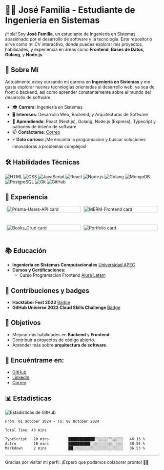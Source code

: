 
# 👨‍💻 José Familia - Estudiante de Ingeniería en Sistemas

¡Hola! Soy **José Familia**, un estudiante de Ingeniería en Sistemas apasionado por el desarrollo de software y la tecnología. Este repositorio sirve como mi CV interactivo, donde puedes explorar mis proyectos, habilidades, y experiencia en áreas como **Frontend**, **Bases de Datos**, **Golang**, y **Node.js**.

## 🎯 Sobre Mí

Actualmente estoy cursando mi carrera en **Ingeniería en Sistemas** y me gusta explorar nuevas tecnologías orientadas al desarrollo web, ya sea de front o backend, asi como aprender constantemente sobre el mundo del desarrollo de software.

- 🎓 **Carrera**: Ingeniería en Sistemas
- 🖥 **Intereses**: Desarrollo Web, Backend, y Arquitecturas de Software
- 🌱 **Aprendiendo**: React (Next.js), Golang, Node.js (Express), Typecript y patrones de diseño de software
- 📫 **Contáctame**: [Correo](mailto:familiajoserene@gmail.com)
- ⚡ **Dato curioso**: ¡Me encanta la programacion y buscar soluciones innovadoras a problemas complejos!

## 🛠 Habilidades Técnicas

![HTML](https://img.shields.io/badge/HTML-E34F26?style=for-the-badge&logo=html5&logoColor=white)
![CSS](https://img.shields.io/badge/CSS-1572B6?style=for-the-badge&logo=css3&logoColor=white)
![JavaScript](https://img.shields.io/badge/JavaScript-F7DF1E?style=for-the-badge&logo=javascript&logoColor=black)
![React](https://img.shields.io/badge/React-61DAFB?style=for-the-badge&logo=react&logoColor=black)
![Node.js](https://img.shields.io/badge/Node.js-339933?style=for-the-badge&logo=node.js&logoColor=white)
![Golang](https://img.shields.io/badge/Go-00ADD8?style=for-the-badge&logo=go&logoColor=white)
![MongoDB](https://img.shields.io/badge/MongoDB-47A248?style=for-the-badge&logo=mongodb&logoColor=white)
![PostgreSQL](https://img.shields.io/badge/PostgreSQL-4169E1?style=for-the-badge&logo=postgresql&logoColor=white)
![Git](https://img.shields.io/badge/Git-F05032?style=for-the-badge&logo=git&logoColor=white)
![GitHub](https://img.shields.io/badge/GitHub-181717?style=for-the-badge&logo=github&logoColor=white)

## 💼 Experiencia

<div style="display: flex; flex-wrap: wrap; justify-content: space-around;">
<div style="width: calc(50% - 10px); margin-bottom: 20px;"><a href="https://github.com/Jose-Familia/Prisma-Users-API"><img src="https://github-readme-stats.vercel.app/api/pin/?username=Jose-Familia&repo=Prisma-Users-API" alt="Prisma-Users-API card" style="width: 100%; height: auto;" /></a></div>
<div style="width: calc(50% - 10px); margin-bottom: 20px;"><a href="https://github.com/Jose-Familia/MERM-Frontend"><img src="https://github-readme-stats.vercel.app/api/pin/?username=Jose-Familia&repo=MERM-Frontend" alt="MERM-Frontend card" style="width: 100%; height: auto;" /></a></div>
<div style="width: 100%; height: 20px;"></div>
<div style="width: calc(50% - 10px); margin-bottom: 20px;"><a href="https://github.com/Jose-Familia/Books_Crud"><img src="https://github-readme-stats.vercel.app/api/pin/?username=Jose-Familia&repo=Books_Crud" alt="Books_Crud card" style="width: 100%; height: auto;" /></a></div>
<div style="width: calc(50% - 10px); margin-bottom: 20px;"><a href="https://josefamilia.me/"><img src="https://github-readme-stats.vercel.app/api/pin/?username=Jose-Familia&repo=portfolio" alt="Portfolio card" style="width: 100%; height: auto;" /></a></div>
</div>

## 📚 Educación

- **Ingenieria en Sistemas Computacionales** [Universidad APEC](unapec.edu.do)
- **Cursos y Certificaciones**: 
  - Curso Programacion Frontend [Alura Latam](https://app.aluracursos.com/user/Familiajoserene/fullCertificate/a3c142864461f440423656cc397e8632)

## 🤝 Contribuciones y badges

- **Hacktober Fest 2023** [Badge](https://www.holopin.io/userbadge/cm15klvju35030cmmxfh301gc)
- **GitHub Universe 2023 Cloud Skills Challenge** [Badge](https://learn.microsoft.com/api/achievements/share/es-es/JoseFamilia-0966/WA4YTS3N?sharingId=7C7093112995AB10)

## 🌱 Objetivos

- Mejorar mis habilidades en **Backend** y **Frontend**.
- Contribuir a proyectos de código abierto.
- Aprender más sobre **arquitectura de software**.

## 🔗 Encuéntrame en:

- [GitHub](https://github.com/Jose-Familia)
- [LinkedIn](https://www.linkedin.com/in/jrfamilia/)
- [Correo](mailto:familiajoserene@gmail.com)

## 📊 Estadísticas

![Estadísticas de GitHub](https://github-readme-stats.vercel.app/api?username=Jose-Familia&show_icons=true&theme=radical)

<!--START_SECTION:waka-->

```txt
From: 01 October 2024 - To: 08 October 2024

Total Time: 43 mins

TypeScript   20 mins         ████████████░░░░░░░░░░░░░   46.13 %
Astro        16 mins         ██████████░░░░░░░░░░░░░░░   38.56 %
Markdown     2 mins          ██░░░░░░░░░░░░░░░░░░░░░░░   06.53 %
```

<!--END_SECTION:waka-->

---

Gracias por visitar mi perfil. ¡Espero que podamos colaborar pronto! 👋🤍

